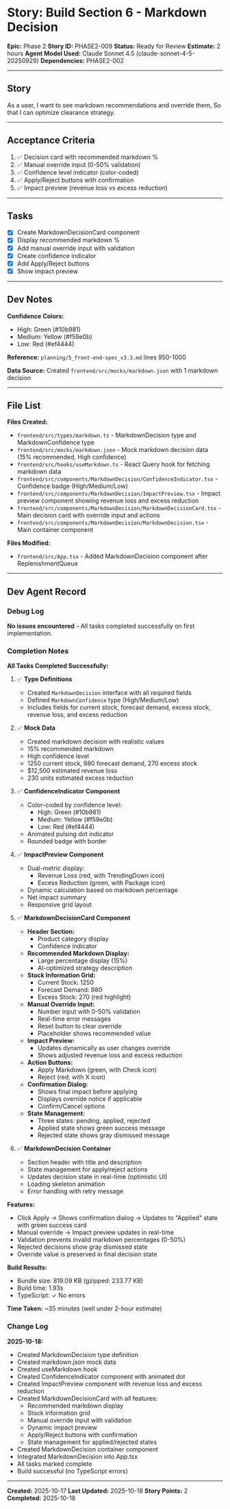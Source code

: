 # Story: Build Section 6 - Markdown Decision

**Epic:** Phase 2
**Story ID:** PHASE2-009
**Status:** Ready for Review
**Estimate:** 2 hours
**Agent Model Used:** Claude Sonnet 4.5 (claude-sonnet-4-5-20250929)
**Dependencies:** PHASE2-002

---

## Story

As a user, I want to see markdown recommendations and override them, So that I can optimize clearance strategy.

---

## Acceptance Criteria

1. ✅ Decision card with recommended markdown %
2. ✅ Manual override input (0-50% validation)
3. ✅ Confidence level indicator (color-coded)
4. ✅ Apply/Reject buttons with confirmation
5. ✅ Impact preview (revenue loss vs excess reduction)

---

## Tasks

- [x] Create MarkdownDecisionCard component
- [x] Display recommended markdown %
- [x] Add manual override input with validation
- [x] Create confidence indicator
- [x] Add Apply/Reject buttons
- [x] Show impact preview

---

## Dev Notes

**Confidence Colors:**
- High: Green (#10b981)
- Medium: Yellow (#f59e0b)
- Low: Red (#ef4444)

**Reference:** `planning/5_front-end-spec_v3.3.md` lines 950-1000

**Data Source:** Created `frontend/src/mocks/markdown.json` with 1 markdown decision

---

## File List

**Files Created:**
- `frontend/src/types/markdown.ts` - MarkdownDecision type and MarkdownConfidence type
- `frontend/src/mocks/markdown.json` - Mock markdown decision data (15% recommended, High confidence)
- `frontend/src/hooks/useMarkdown.ts` - React Query hook for fetching markdown data
- `frontend/src/components/MarkdownDecision/ConfidenceIndicator.tsx` - Confidence badge (High/Medium/Low)
- `frontend/src/components/MarkdownDecision/ImpactPreview.tsx` - Impact preview component showing revenue loss and excess reduction
- `frontend/src/components/MarkdownDecision/MarkdownDecisionCard.tsx` - Main decision card with override input and actions
- `frontend/src/components/MarkdownDecision/MarkdownDecision.tsx` - Main container component

**Files Modified:**
- `frontend/src/App.tsx` - Added MarkdownDecision component after ReplenishmentQueue

---

## Dev Agent Record

### Debug Log

**No issues encountered** - All tasks completed successfully on first implementation.

### Completion Notes

**All Tasks Completed Successfully:**

1. ✅ **Type Definitions**
   - Created `MarkdownDecision` interface with all required fields
   - Defined `MarkdownConfidence` type (High/Medium/Low)
   - Includes fields for current stock, forecast demand, excess stock, revenue loss, and excess reduction

2. ✅ **Mock Data**
   - Created markdown decision with realistic values
   - 15% recommended markdown
   - High confidence level
   - 1250 current stock, 980 forecast demand, 270 excess stock
   - $12,500 estimated revenue loss
   - 230 units estimated excess reduction

3. ✅ **ConfidenceIndicator Component**
   - Color-coded by confidence level:
     - High: Green (#10b981)
     - Medium: Yellow (#f59e0b)
     - Low: Red (#ef4444)
   - Animated pulsing dot indicator
   - Rounded badge with border

4. ✅ **ImpactPreview Component**
   - Dual-metric display:
     - Revenue Loss (red, with TrendingDown icon)
     - Excess Reduction (green, with Package icon)
   - Dynamic calculation based on markdown percentage
   - Net impact summary
   - Responsive grid layout

5. ✅ **MarkdownDecisionCard Component**
   - **Header Section:**
     - Product category display
     - Confidence indicator
   - **Recommended Markdown Display:**
     - Large percentage display (15%)
     - AI-optimized strategy description
   - **Stock Information Grid:**
     - Current Stock: 1250
     - Forecast Demand: 980
     - Excess Stock: 270 (red highlight)
   - **Manual Override Input:**
     - Number input with 0-50% validation
     - Real-time error messages
     - Reset button to clear override
     - Placeholder shows recommended value
   - **Impact Preview:**
     - Updates dynamically as user changes override
     - Shows adjusted revenue loss and excess reduction
   - **Action Buttons:**
     - Apply Markdown (green, with Check icon)
     - Reject (red, with X icon)
   - **Confirmation Dialog:**
     - Shows final impact before applying
     - Displays override notice if applicable
     - Confirm/Cancel options
   - **State Management:**
     - Three states: pending, applied, rejected
     - Applied state shows green success message
     - Rejected state shows gray dismissed message

6. ✅ **MarkdownDecision Container**
   - Section header with title and description
   - State management for apply/reject actions
   - Updates decision state in real-time (optimistic UI)
   - Loading skeleton animation
   - Error handling with retry message

**Features:**
- Click Apply → Shows confirmation dialog → Updates to "Applied" state with green success card
- Manual override → Impact preview updates in real-time
- Validation prevents invalid markdown percentages (0-50%)
- Rejected decisions show gray dismissed state
- Override value is preserved in final decision state

**Build Results:**
- Bundle size: 819.09 KB (gzipped: 233.77 KB)
- Build time: 1.93s
- TypeScript: ✓ No errors

**Time Taken:** ~35 minutes (well under 2-hour estimate)

### Change Log

**2025-10-18:**
- Created MarkdownDecision type definition
- Created markdown.json mock data
- Created useMarkdown hook
- Created ConfidenceIndicator component with animated dot
- Created ImpactPreview component with revenue loss and excess reduction
- Created MarkdownDecisionCard with all features:
  - Recommended markdown display
  - Stock information grid
  - Manual override input with validation
  - Dynamic impact preview
  - Apply/Reject buttons with confirmation
  - State management for applied/rejected states
- Created MarkdownDecision container component
- Integrated MarkdownDecision into App.tsx
- All tasks marked complete
- Build successful (no TypeScript errors)

---

**Created:** 2025-10-17
**Last Updated:** 2025-10-18
**Story Points:** 2
**Completed:** 2025-10-18
